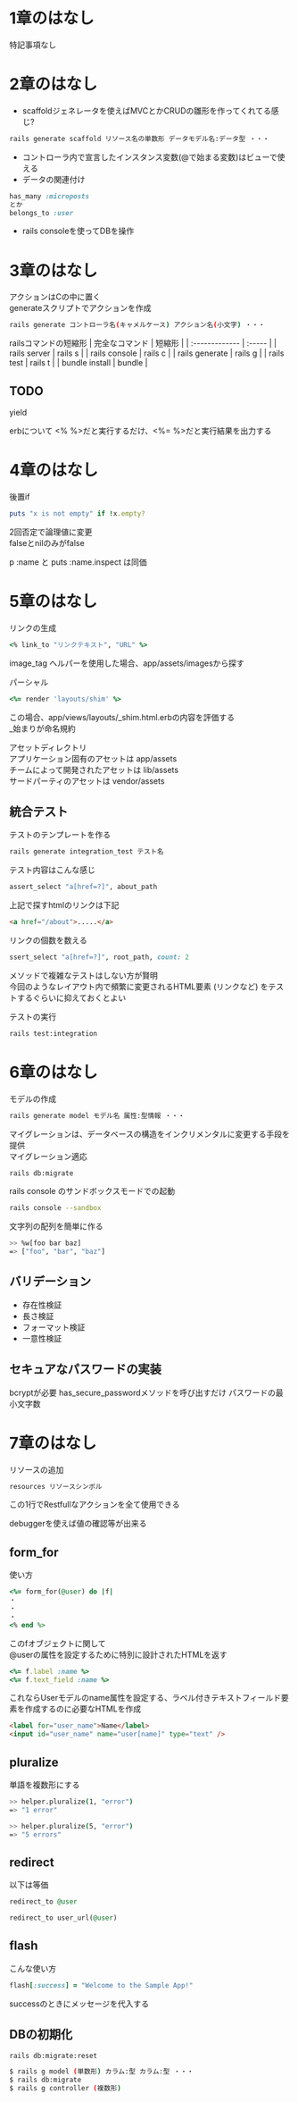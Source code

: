 # 1章のはなし
特記事項なし

# 2章のはなし
* scaffoldジェネレータを使えばMVCとかCRUDの雛形を作ってくれてる感じ?
```bash
rails generate scaffold リソース名の単数形 データモデル名:データ型 ・・・
```
* コントローラ内で宣言したインスタンス変数(@で始まる変数)はビューで使える
* データの関連付け
```ruby
has_many :microposts
とか
belongs_to :user
```
* rails consoleを使ってDBを操作

# 3章のはなし
アクションはCの中に置く  
generateスクリプトでアクションを作成
```bash
rails generate コントローラ名(キャメルケース) アクション名(小文字) ・・・
```

railsコマンドの短縮形
| 完全なコマンド | 短縮形  |
| :------------- | :-----  |
| rails server   | rails s |
| rails console  | rails c |
| rails generate | rails g |
| rails test     | rails t |
| bundle install | bundle  |

## TODO
yield

erbについて
<% %>だと実行するだけ、<%= %>だと実行結果を出力する

# 4章のはなし
後置if
```ruby
puts "x is not empty" if !x.empty?
```

2回否定で論理値に変更  
falseとnilのみがfalse

p :name と puts :name.inspect は同価

# 5章のはなし
リンクの生成
```ruby
<% link_to "リンクテキスト", "URL" %>
```

image_tag ヘルパーを使用した場合、app/assets/imagesから探す  

パーシャル
```ruby
<%= render 'layouts/shim' %>
```
この場合、app/views/layouts/_shim.html.erbの内容を評価する  
_始まりが命名規約

アセットディレクトリ  
アプリケーション固有のアセットは app/assets  
チームによって開発されたアセットは lib/assets  
サードパーティのアセットは vendor/assets

## 統合テスト
テストのテンプレートを作る
```bash
rails generate integration_test テスト名
```

テスト内容はこんな感じ
```ruby
assert_select "a[href=?]", about_path
```
上記で探すhtmlのリンクは下記
```html
<a href="/about">.....</a>
```

リンクの個数を数える
```ruby
ssert_select "a[href=?]", root_path, count: 2
```

メソッドで複雑なテストはしない方が賢明  
今回のようなレイアウト内で頻繁に変更されるHTML要素 (リンクなど) をテストするぐらいに抑えておくとよい

テストの実行
```bash
rails test:integration
```

# 6章のはなし
モデルの作成
```ruby
rails generate model モデル名 属性:型情報 ・・・
```

マイグレーションは、データベースの構造をインクリメンタルに変更する手段を提供  
マイグレーション適応
```bash
rails db:migrate
```

rails console のサンドボックスモードでの起動
```bash
rails console --sandbox
```

文字列の配列を簡単に作る
```bash
>> %w[foo bar baz]
=> ["foo", "bar", "baz"]
```

## バリデーション
* 存在性検証
* 長さ検証
* フォーマット検証
* 一意性検証

## セキュアなパスワードの実装
bcryptが必要
has_secure_passwordメソッドを呼び出すだけ
パスワードの最小文字数


# 7章のはなし
リソースの追加
```ruby
resources リソースシンボル
```
この1行でRestfullなアクションを全て使用できる

debuggerを使えば値の確認等が出来る

## form_for
使い方
```ruby
<%= form_for(@user) do |f|
・
・
・
<% end %>
```
このfオブジェクトに関して  
@userの属性を設定するために特別に設計されたHTMLを返す

```ruby
<%= f.label :name %>
<%= f.text_field :name %>
```
これならUserモデルのname属性を設定する、ラベル付きテキストフィールド要素を作成するのに必要なHTMLを作成
```html
<label for="user_name">Name</label>
<input id="user_name" name="user[name]" type="text" />
```

## pluralize
単語を複数形にする
```bash
>> helper.pluralize(1, "error")
=> "1 error"

>> helper.pluralize(5, "error")
=> "5 errors"
```

## redirect
以下は等価
```ruby
redirect_to @user

redirect_to user_url(@user)
```

## flash
こんな使い方
```ruby
flash[:success] = "Welcome to the Sample App!"
```
successのときにメッセージを代入する

## DBの初期化
```bash
rails db:migrate:reset
```

```bash
$ rails g model (単数形) カラム:型 カラム:型 ・・・
$ rails db:migrate
$ rails g controller (複数形)
```
